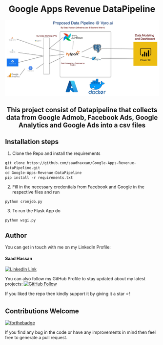 <div align="center">
<h1>Google Apps Revenue DataPipeline</h1>
   <div align="center">
    <img src="datapipeline.jpeg"/>
  </div>
   <h2>This project consist of Datapipeline that collects data from Google Admob, Facebook Ads, Google Analytics and Google Ads into a csv files</h2>
</div>

## Installation steps

1. Clone the Repo and install the requirements

```
git clone https://github.com/saadhaxxan/Google-Apps-Revenue-DataPipeline.git
cd Google-Apps-Revenue-DataPipeline
pip install -r requirements.txt
```

2. Fill in the necessary credentials from Facebook and Google in the respective files and run
```
python cronjob.py
```
3. To run the Flask App do
```
python wsgi.py
```

## Author
You can get in touch with me on my LinkedIn Profile:

#### Saad Hassan
[![LinkedIn Link](https://img.shields.io/badge/Connect-saadhaxxan-blue.svg?logo=linkedin&longCache=true&style=social&label=Connect
)](https://www.linkedin.com/in/saadhaxxan)

You can also follow my GitHub Profile to stay updated about my latest projects: [![GitHub Follow](https://img.shields.io/badge/Connect-saadhaxxan-blue.svg?logo=Github&longCache=true&style=social&label=Follow)](https://github.com/saadhaxxan)

If you liked the repo then kindly support it by giving it a star ⭐!

## Contributions Welcome
[![forthebadge](https://forthebadge.com/images/badges/built-with-love.svg)](#)

If you find any bug in the code or have any improvements in mind then feel free to generate a pull request.
